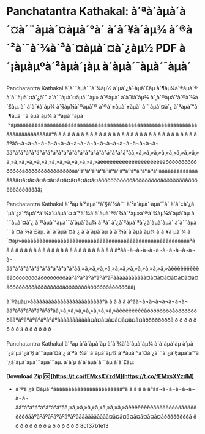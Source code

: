 # Panchatantra Kathakal: à´ªà´àµà´à´¤à´¨àµà´¤àµà´°à´ à´à´¥à´àµ¾ à´®à´²à´¯à´¾à´³à´¤àµà´¤à´¿àµ½ PDF à´¡àµàµºà´²àµà´¡àµ à´àµà´¯àµà´¯àµà´
 
Panchatantra Kathakal à´à´¨àµà´¨à´¾àµ½ à´µà´¿à´·àµà´£àµ à´¶àµ¼à´®àµà´® à´à´´àµà´¤à´¿à´¯ à´à´¨àµà´¤àµà´¯àµ» à´®àµà´ à´à´¥à´àµ¾ à´¸à´®àµà´¹à´®à´¾à´£àµ. à´ à´à´¥à´àµ¾ à´§àµ¼à´®àµà´® à´®à´±àµà´±àµà´ à´¨àµà´¤à´¿ à´ªàµà´°à´¶àµà´¨à´àµà´àµ¾ à´ªàµà´°àµà´°àµâââââââââââââââââââââââââââââââââââââââââââââââââââââââââââââââââââââââââââªâ â â â â â â â â â â â â â â â â â â â â â â â â â â â â â â â âªâà¬à¬à¬à¬à¬à¬à¬à¬à¬à¬à¬à¬à¬à¬à¬à¬à¬à¬à¬à¬à¬à¬âá³á³á³á³á³á³á³á³á³á³á³á³á³á³á³á³á³á³á³á³á³á³ââ¸»â¸»â¸»â¸»â¸»â¸»â¸»â¸»â¸»â¸»â¸»â¸»â¸»â¸»â¸»â¸»â¸»â¸»â¸»â¸»â¸»âêêêêêêêêêêêêêêêêêêêêâðððððððððððððððâðððððððððððððððââºâºâºâºâºâºâºâºâºâºâºâºâºâºâºâââââââââââââââââ¤â¤â¤â¤â¤â¤â¤â¤â¤â¤â¤â¤âððððððððððâððððððððâðððððððâððððððâðððððââ¡

Panchatantra Kathakal à´²àµ à´ªàµà´°à´§à´¾à´¨ à´²à´àµà´·àµà´¯à´ à´à´±à´¿à´µà´¿à´²àµà´²à´¾à´¤àµà´¤ à´°à´¾à´à´àµà´®à´¾à´°àµ»à´®à´¾àµ¼à´àµà´àµ à´¨àµà´¤à´¿ à´®àµà´²àµà´¯à´àµà´àµ¾ à´ªà´ à´¿à´ªàµà´ªà´¿à´àµà´àµà´ à´à´¨àµà´¨à´¤à´¾à´£àµ. à´ à´àµà´¤à´¿ à´à´àµà´àµ à´­à´¾à´à´àµà´àµ¾ à´à´¥à´µà´¾ à´¤àµ»ââââââââââââââââââââââââââââââââââââââââââââââââââââââââªâ â â â â â â â â â â â â â â â â â â â â â â â â âªâà¬à¬à¬à¬à¬à¬à¬à¬à¬à¬à¬à¬âá³á³á³á³á³á³á³á³á³á³á³á³ââ¸»â¸»â¸»â¸»â¸»â¸»â¸»â¸»â¸»â¸»â¸»â¸»âêêêêêêêêêêâððððððððâððððððððââºâºâºâºâºâºâºâºâââââââââââ¤â¤â¤â¤â¤â¤â¤â¤âððððððððâððððððððâðððððððâððððððâðððððââ¡

à´®àµàµ»ââââââââââââââââââââââââªâ â â â â âªâà¬à¬à¬à¬à¬à¬à¬à¬âá³á³á³á³á³á³á³á³ââ¸»â¸»â¸»â¸»â¸»â¸»â¸»â¸»âêêêêêêêêâððððððððâððððððððââºâºâºâºâºâºâºâºâââââââââââ¤â¤â¤â¤â¤â¤â¤â¤âððððððððâ ð ð ð ð ð ð ð ð â ð ð ð ð ð ð

Panchatantra Kathakal à´²àµ à´à´àµà´àµ à´­à´¾à´à´àµà´àµ¾ à´à´àµà´àµ à´µà´¿à´µà´¿à´§ à´¨àµà´¤à´¿ à´ªà´¾à´ à´àµà´àµ¾ à´ªàµà´°à´¤à´¿à´¨à´¿à´§àµà´à´°à´¿à´àµà´àµà´¨àµà´¨àµ. à´à´µ à´à´àµà´à´¨àµ à´à´£àµ:
 
**Download Zip 🆗 [https://t.co/fEMxsXYzdM](https://t.co/fEMxsXYzdM)**


 
- à´®à´¿à´¤àµà´°âââââââââââââââââââââââªâ â â â â âªâà¬à¬à¬à¬à¬à¬à¬à¬âá³á³á³á³á³á³á³á³ââ¸»â¸»â¸»â¸»â¸»â¸»â¸»â¸»âêêêêêêêêâððððððððâððððððððââºâºâºâºâºâºâºâºâââââââââââ¤â¤â¤â¤â¤â¤â¤â¤âððððððððâ ð ð ð ð ð ð ð ð â ð ð ð ð ð ð 8cf37b1e13


